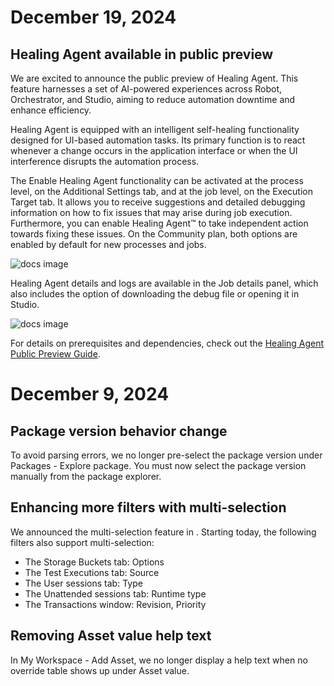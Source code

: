 # December 19, 2024
## Healing Agent available in public preview
We are excited to announce the public preview of Healing Agent. This feature harnesses a set of AI-powered experiences across Robot, Orchestrator, and Studio, aiming to reduce automation downtime and enhance efficiency.

Healing Agent is equipped with an intelligent self-healing functionality designed for UI-based automation tasks. Its primary function is to react whenever a change occurs in the application interface or when the UI interference disrupts the automation process.

The Enable Healing Agent functionality can be activated at the process level, on the Additional Settings tab, and at the job level, on the Execution Target tab. It allows you to receive suggestions and detailed debugging information on how to fix issues that may arise during job execution. Furthermore, you can enable Healing Agent™ to take independent action towards fixing these issues. On the Community plan, both options are enabled by default for new processes and jobs.

![docs image](URL)

Healing Agent details and logs are available in the Job details panel, which also includes the option of downloading the debug file or opening it in Studio.

![docs image](URL)

For details on prerequisites and dependencies, check out the [Healing Agent Public Preview Guide](URL).

# December 9, 2024
## Package version behavior change
To avoid parsing errors, we no longer pre-select the package version under Packages - Explore package. You must now select the package version manually from the package explorer.

## Enhancing more filters with multi-selection
We announced the multi-selection feature in  . Starting today, the following filters also support multi-selection:

- The Storage Buckets tab: Options
- The Test Executions tab: Source
- The User sessions tab: Type
- The Unattended sessions tab: Runtime type
- The Transactions window: Revision, Priority

## Removing Asset value help text
In My Workspace - Add Asset, we no longer display a help text when no override table shows up under Asset value.
